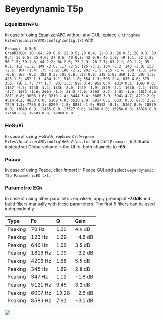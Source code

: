 # Beyerdynamic T5p

### EqualizerAPO
In case of using EqualizerAPO without any GUI, replace `C:\Program Files\EqualizerAPO\config\config.txt`
with:
```
Preamp: -6.5dB
GraphicEQ: 10 -84; 20 0.6; 22 0.5; 23 0.4; 25 0.3; 26 0.3; 28 0.3; 30 0.4; 32 0.5; 35 0.6; 37 0.6; 40 0.8; 42 0.9; 45 1.0; 49 1.1; 52 1.2; 56 1.5; 59 1.8; 64 2.2; 68 2.6; 73 2.9; 78 2.7; 83 2.2; 89 1.2; 95 0.1; 102 -1.2; 109 -2.0; 117 -2.5; 125 -3.1; 134 -3.2; 143 -3.0; 153 -2.5; 164 -1.4; 175 -1.9; 188 -2.2; 201 -1.9; 215 -1.4; 230 -1.0; 246 -0.6; 263 -0.2; 282 0.3; 301 0.6; 323 0.8; 345 1.0; 369 1.2; 395 1.2; 423 1.3; 452 1.3; 484 1.1; 518 1.0; 554 1.3; 593 2.4; 635 4.6; 679 3.6; 726 1.7; 777 1.7; 832 1.3; 890 0.4; 952 0.4; 1019 0.1; 1090 0.0; 1167 -0.5; 1248 -1.4; 1336 -2.0; 1429 -1.9; 1529 -2.1; 1636 -2.2; 1751 -2.7; 1873 -1.6; 2004 -1.5; 2145 -3.0; 2295 -2.7; 2455 -1.0; 2627 0.6; 2811 0.8; 3008 1.6; 3219 2.4; 3444 3.4; 3685 3.9; 3943 4.7; 4219 2.9; 4514 4.2; 4830 6.0; 5168 6.0; 5530 2.8; 5917 0.1; 6331 0.0; 6775 2.2; 7249 1.3; 7756 0.1; 8299 -1.8; 8880 -1.9; 9502 -0.1; 10167 0.0; 10879 0.0; 11640 0.0; 12455 0.0; 13327 0.0; 14260 0.0; 15258 0.0; 16326 0.0; 17469 0.0; 18692 0.0; 20000 0.0
```

### HeSuVi
In case of using HeSuVi, replace `C:\Program Files\EqualizerAPO\config\HeSuVi\eq.txt` and omit `Preamp:
-6.5dB` and instead set Global volume in the UI for both channels to **-65**

### Peace
In case of using Peace, click *Import* in Peace GUI and select `Beyerdynamic T5p ParametricEQ.txt`.

### Parametric EQs
In case of using other parametric equalizer, apply preamp of **-7.0dB** and build filters manually with
these parameters. The first 5 filters can be used independently.

| Type    | Fc      |     Q | Gain    |
|:--------|:--------|:------|:--------|
| Peaking | 78 Hz   |  1.36 | 4.6 dB  |
| Peaking | 123 Hz  |  1.29 | -4.8 dB |
| Peaking | 646 Hz  |  1.66 | 3.5 dB  |
| Peaking | 1816 Hz |  1.09 | -3.2 dB |
| Peaking | 4206 Hz |  1.58 | 5.5 dB  |
| Peaking | 345 Hz  |  1.89 | 2.8 dB  |
| Peaking | 347 Hz  |  1.12 | -1.8 dB |
| Peaking | 5121 Hz |  9.45 | 3.2 dB  |
| Peaking | 6007 Hz | 10.28 | -2.6 dB |
| Peaking | 8589 Hz |  7.61 | -3.1 dB |

![](https://raw.githubusercontent.com/jaakkopasanen/AutoEq/master/results/innerfidelity/sbaf-serious/Beyerdynamic%20T5p/Beyerdynamic%20T5p.png)
